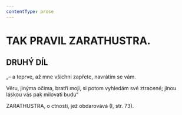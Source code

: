 ```yaml
---
contentType: prose
---
```


# TAK PRAVIL ZARATHUSTRA. 

## DRUHÝ DÍL

  

„– a teprve, až mne všichni zapřete, navrátím se vám. 

Věru, jinýma očima, bratří moji, si potom vyhledám své ztracené; jinou láskou vás pak milovati budu“

ZARATHUSTRA, o ctnosti, jež obdarovává (I, str. 73).
